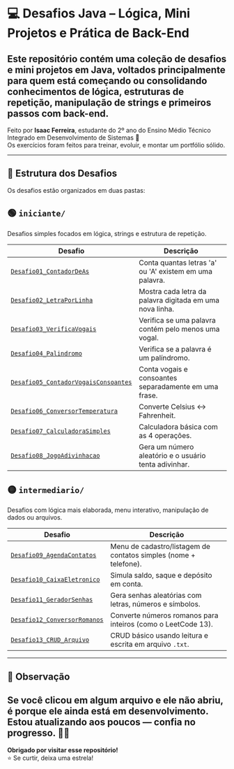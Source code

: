 # 💻 Desafios Java – Lógica, Mini Projetos e Prática de Back-End

## Este repositório contém uma coleção de desafios e mini projetos em **Java**, voltados principalmente para quem está começando ou consolidando conhecimentos de lógica, estruturas de repetição, manipulação de strings e primeiros passos com back-end.  

Feito por **Isaac Ferreira**, estudante do 2º ano do Ensino Médio Técnico Integrado em Desenvolvimento de Sistemas 🚀  
Os exercícios foram feitos para treinar, evoluir, e montar um portfólio sólido.  

---

## 📁 Estrutura dos Desafios

Os desafios estão organizados em duas pastas:

## 🟢 `iniciante/`
Desafios simples focados em lógica, strings e estrutura de repetição.

| Desafio | Descrição |
|--------|-----------|
| [`Desafio01_ContadorDeAs`](desafios_java/iniciante/Desafio01_ContadorDeAs.java) | Conta quantas letras 'a' ou 'A' existem em uma palavra. |
| [`Desafio02_LetraPorLinha`](desafios_java/iniciante/Desafio02_LetraPorLinha.java) | Mostra cada letra da palavra digitada em uma nova linha. |
| [`Desafio03_VerificaVogais`](desafios_java/iniciante/Desafio03_VerificaVogais.java) | Verifica se uma palavra contém pelo menos uma vogal. |
| [`Desafio04_Palindromo`](desafios_java/iniciante/Desafio04_Palindromo.java) | Verifica se a palavra é um palíndromo. |
| [`Desafio05_ContadorVogaisConsoantes`](desafios_java/iniciante/Desafio05_ContadorVogaisConsoantes.java) | Conta vogais e consoantes separadamente em uma frase. |
| [`Desafio06_ConversorTemperatura`](desafios_java/iniciante/Desafio06_ConversorTemperatura.java) | Converte Celsius ↔ Fahrenheit. |
| [`Desafio07_CalculadoraSimples`](desafios_java/iniciante/Desafio07_CalculadoraSimples.java) | Calculadora básica com as 4 operações. |
| [`Desafio08_JogoAdivinhacao`](desafios_java/iniciante/Desafio08_JogoAdivinhacao.java) | Gera um número aleatório e o usuário tenta adivinhar. |

## 🟡 `intermediario/`
Desafios com lógica mais elaborada, menu interativo, manipulação de dados ou arquivos.

| Desafio | Descrição |
|--------|-----------|
| [`Desafio09_AgendaContatos`](desafios_java/intermediario/Desafio09_AgendaContatos.java) | Menu de cadastro/listagem de contatos simples (nome + telefone). |
| [`Desafio10_CaixaEletronico`](desafios_java/intermediario/Desafio10_CaixaEletronico.java) | Simula saldo, saque e depósito em conta. |
| [`Desafio11_GeradorSenhas`](desafios_java/intermediario/Desafio11_GeradorSenhas.java) | Gera senhas aleatórias com letras, números e símbolos. |
| [`Desafio12_ConversorRomanos`](desafios_java/intermediario/Desafio12_ConversorRomanos.java) | Converte números romanos para inteiros (como o LeetCode 13). |
| [`Desafio13_CRUD_Arquivo`](desafios_java/intermediario/Desafio13_CRUD_Arquivo.java) | CRUD básico usando leitura e escrita em arquivo `.txt`. |

---
## 👀 Observação
Se você clicou em algum arquivo e ele não abriu, é porque ele ainda está em desenvolvimento. Estou atualizando aos poucos — confia no progresso. 🔧💡
--
**Obrigado por visitar esse repositório!**  
⭐ Se curtir, deixa uma estrela!
